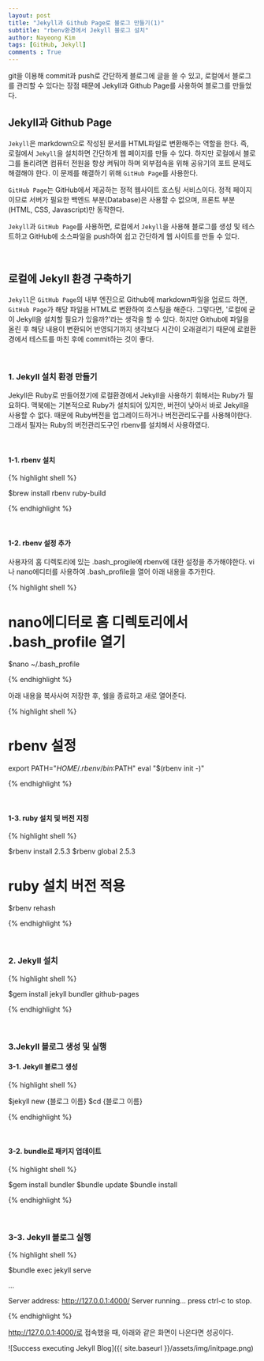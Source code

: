 ```yaml
---
layout: post
title: "Jekyll과 Github Page로 블로그 만들기(1)"
subtitle: "rbenv환경에서 Jekyll 블로그 설치"
author: Nayeong Kim
tags: [GitHub, Jekyll]
comments : True
---
```


git을 이용해 commit과 push로 간단하게 블로그에 글을 쓸 수 있고, 로컬에서 블로그를 관리할 수 있다는 장점 때문에 Jekyll과 Github Page를 사용하여 블로그를 만들었다.

## Jekyll과 Github Page

`Jekyll`은 markdown으로 작성된 문서를 HTML파일로 변환해주는 역할을 한다. 즉, 로컬에서 `Jekyll`을 설치하면 간단하게 웹 페이지를 만들 수 있다. 하지만 로컬에서 블로그를 돌리려면 컴퓨터 전원을 항상 켜둬야 하며 외부접속을 위해 공유기의 포트 문제도 해결해야 한다. 이 문제를 해결하기 위해 `GitHub Page`를 사용한다. 

`GitHub Page`는 GitHub에서 제공하는 정적 웹사이트 호스팅 서비스이다. 정적 페이지이므로 서버가 필요한 백엔드 부분(Database)은 사용할 수 없으며, 프론트 부분(HTML, CSS, Javascript)만 동작한다.

`Jekyll`과 `GitHub Page`를 사용하면, 로컬에서 `Jekyll`을 사용해 블로그를 생성 및 테스트하고 GitHub에 소스파일을 push하여 쉽고 간단하게 웹 사이트를 만들 수 있다.

<br>

## 로컬에 Jekyll 환경 구축하기

`Jekyll`은 `GitHub Page`의 내부 엔진으로 Github에 markdown파일을 업로드 하면, `GitHub Page`가 해당 파일을 HTML로 변환하여 호스팅을 해준다. 그렇다면, '로컬에 굳이 Jekyll을 설치할 필요가 있을까?'라는 생각을 할 수 있다. 하지만 Github에 파일을 올린 후 해당 내용이 변환되어 반영되기까지 생각보다 시간이 오래걸리기 때문에 로컬환경에서 테스트를 마친 후에 commit하는 것이 좋다.

<br>

### 1. Jekyll 설치 환경 만들기

Jekyll은 Ruby로 만들어졌기에 로컬환경에서 Jekyll을 사용하기 휘해서는 Ruby가 필요하다. 맥북에는 기본적으로 Ruby가 설치되어 있지만, 버전이 낮아서 바로 Jekyll을 사용할 수 없다. 때문에 Ruby버전을 업그레이드하거나 버전관리도구를 사용해야한다. 그래서 필자는 Ruby의 버전관리도구인 rbenv를 설치해서 사용하였다.

<br>

#### 1-1. rbenv 설치

{% highlight shell %}

$brew install rbenv ruby-build

{% endhighlight %}

<br>

#### 1-2. rbenv 설정 추가

사용자의 홈 디렉토리에 있는 .bash_progile에 rbenv에 대한 설정을 추가해야한다. vi나 nano에디터를 사용하여 .bash_profile을 열어 아래 내용을 추가한다.

{% highlight shell %}

# nano에디터로 홈 디렉토리에서 .bash_profile 열기
$nano ~/.bash_profile

{% endhighlight %}

아래 내용을 복사사여 저장한 후, 쉘을 종료하고 새로 열어준다.

{% highlight shell %}

# rbenv 설정
export PATH="$HOME/.rbenv/bin:$PATH"
eval "$(rbenv init -)"

{% endhighlight %}

<br>

#### 1-3. ruby 설치 및 버전 지정

{% highlight shell %}

$rbenv install 2.5.3
$rbenv global 2.5.3

# ruby 설치 버전 적용
$rbenv rehash

{% endhighlight %}

<br>

### 2. Jekyll 설치

{% highlight shell %}

$gem install jekyll bundler github-pages

{% endhighlight %}

<br>

### 3.Jekyll 블로그 생성 및 실행

#### 3-1. Jekyll 블로그 생성

{% highlight shell %}

$jekyll new {블로그 이름}
$cd {블로그 이름}

{% endhighlight %}

<br>

#### 3-2. bundle로 패키지 업데이트

{% highlight shell %}

$gem install bundler
$bundle update
$bundle install

{% endhighlight %}

<br>

### 3-3. Jekyll 블로그 실행

{% highlight shell %}

$bundle exec jekyll serve

...

Server address: http://127.0.0.1:4000/
  Server running... press ctrl-c to stop.

{% endhighlight %}

 http://127.0.0.1:4000/로 접속했을 때, 아래와 같은 화면이 나온다면 성공이다.

![Success executing Jekyll Blog]({{ site.baseurl }}/assets/img/initpage.png)